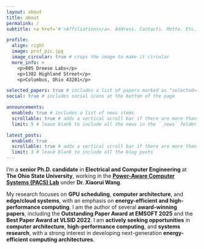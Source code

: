 ```yaml
---
layout: about
title: about
permalink: /
subtitle: <a href='#'>Affiliations</a>. Address. Contacts. Motto. Etc.

profile:
  align: right
  image: prof_pic.jpg
  image_circular: true # crops the image to make it circular
  more_info: >
    <p>805 Dreese Labs</p>
    <p>1382 Highland Street</p>
    <p>Columbus, Ohio 43201</p>

selected_papers: true # includes a list of papers marked as "selected={true}"
social: true # includes social icons at the bottom of the page

announcements:
  enabled: true # includes a list of news items
  scrollable: true # adds a vertical scroll bar if there are more than 3 news items
  limit: 5 # leave blank to include all the news in the `_news` folder

latest_posts:
  enabled: true
  scrollable: true # adds a vertical scroll bar if there are more than 3 new posts items
  limit: 3 # leave blank to include all the blog posts
---
```


I’m a **senior Ph.D. candidate** in **Electrical and Computer Engineering** at **The Ohio State University**, working in the [**Power-Aware Computer Systems (PACS) Lab**](https://u.osu.edu/pacs/) under **Dr. Xiaorui Wang**.

My research focuses on **GPU scheduling**, **computer architecture**, and **edge/cloud systems**, with an emphasis on **energy-efficient and high-performance computing**. I am the author of several **award-winning papers**, including the **Outstanding Paper Award at EMSOFT 2025** and the **Best Paper Award at VLSID 2022**. I am **actively seeking opportunities** in **computer architecture**, **high-performance computing**, and **systems research**, with a strong interest in developing next-generation **energy-efficient computing architectures**.
